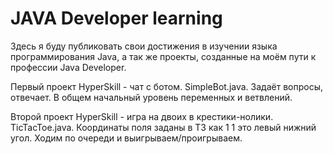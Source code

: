 # JAVA Developer learning
Здесь я буду публиковать свои достижения в изучении языка программирования Java, а так же проекты, созданные на моём пути к профессии Java Developer.

Первый проект HyperSkill - чат с ботом. SimpleBot.java. Задаёт вопросы, отвечает. В общем начальный уровень переменных и ветвлений.

Второй проект HyperSkill - игра на двоих в крестики-нолики. TicTacToe.java. Координаты поля заданы в ТЗ как 1 1 это левый нижний угол. Ходим по очереди и выигрываем/проигрываем.
